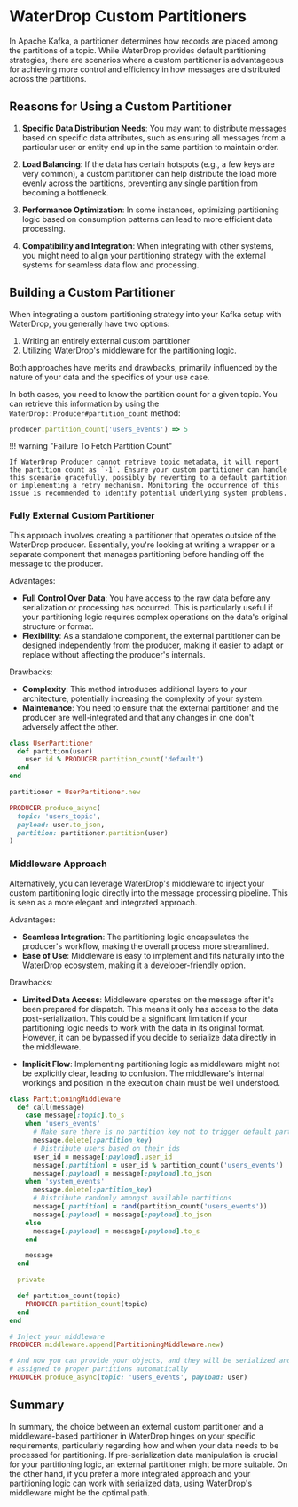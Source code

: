 # WaterDrop Custom Partitioners

In Apache Kafka, a partitioner determines how records are placed among the partitions of a topic. While WaterDrop provides default partitioning strategies, there are scenarios where a custom partitioner is advantageous for achieving more control and efficiency in how messages are distributed across the partitions.

## Reasons for Using a Custom Partitioner

1. **Specific Data Distribution Needs**: You may want to distribute messages based on specific data attributes, such as ensuring all messages from a particular user or entity end up in the same partition to maintain order.

1. **Load Balancing**: If the data has certain hotspots (e.g., a few keys are very common), a custom partitioner can help distribute the load more evenly across the partitions, preventing any single partition from becoming a bottleneck.

1. **Performance Optimization**: In some instances, optimizing partitioning logic based on consumption patterns can lead to more efficient data processing.

1. **Compatibility and Integration**: When integrating with other systems, you might need to align your partitioning strategy with the external systems for seamless data flow and processing.

## Building a Custom Partitioner

When integrating a custom partitioning strategy into your Kafka setup with WaterDrop, you generally have two options:

1. Writing an entirely external custom partitioner
2. Utilizing WaterDrop's middleware for the partitioning logic.

Both approaches have merits and drawbacks, primarily influenced by the nature of your data and the specifics of your use case.

In both cases, you need to know the partition count for a given topic. You can retrieve this information by using the `WaterDrop::Producer#partition_count` method:

```ruby
producer.partition_count('users_events') => 5
```

!!! warning "Failure To Fetch Partition Count"

    If WaterDrop Producer cannot retrieve topic metadata, it will report the partition count as `-1`. Ensure your custom partitioner can handle this scenario gracefully, possibly by reverting to a default partition or implementing a retry mechanism. Monitoring the occurrence of this issue is recommended to identify potential underlying system problems.

### Fully External Custom Partitioner

This approach involves creating a partitioner that operates outside of the WaterDrop producer. Essentially, you're looking at writing a wrapper or a separate component that manages partitioning before handing off the message to the producer.

Advantages:

- **Full Control Over Data**: You have access to the raw data before any serialization or processing has occurred. This is particularly useful if your partitioning logic requires complex operations on the data's original structure or format.
- **Flexibility**: As a standalone component, the external partitioner can be designed independently from the producer, making it easier to adapt or replace without affecting the producer's internals.

Drawbacks:

- **Complexity**: This method introduces additional layers to your architecture, potentially increasing the complexity of your system.
- **Maintenance**: You need to ensure that the external partitioner and the producer are well-integrated and that any changes in one don't adversely affect the other.

```ruby
class UserPartitioner
  def partition(user)
    user.id % PRODUCER.partition_count('default')
  end
end

partitioner = UserPartitioner.new

PRODUCER.produce_async(
  topic: 'users_topic',
  payload: user.to_json,
  partition: partitioner.partition(user)
)
```

### Middleware Approach

Alternatively, you can leverage WaterDrop's middleware to inject your custom partitioning logic directly into the message processing pipeline. This is seen as a more elegant and integrated approach.

Advantages:

- **Seamless Integration**: The partitioning logic encapsulates the producer's workflow, making the overall process more streamlined.
- **Ease of Use**: Middleware is easy to implement and fits naturally into the WaterDrop ecosystem, making it a developer-friendly option.

Drawbacks:

- **Limited Data Access**: Middleware operates on the message after it's been prepared for dispatch. This means it only has access to the data post-serialization. This could be a significant limitation if your partitioning logic needs to work with the data in its original format. However, it can be bypassed if you decide to serialize data directly in the middleware.

- **Implicit Flow**: Implementing partitioning logic as middleware might not be explicitly clear, leading to confusion. The middleware's internal workings and position in the execution chain must be well understood.

```ruby
class PartitioningMiddleware
  def call(message)
    case message[:topic].to_s
    when 'users_events'
      # Make sure there is no partition key not to trigger default partitioner
      message.delete(:partition_key)
      # Distribute users based on their ids
      user_id = message[:payload].user_id
      message[:partition] = user_id % partition_count('users_events')
      message[:payload] = message[:payload].to_json
    when 'system_events'
      message.delete(:partition_key)
      # Distribute randomly amongst available partitions
      message[:partition] = rand(partition_count('users_events'))
      message[:payload] = message[:payload].to_json
    else
      message[:payload] = message[:payload].to_s
    end

    message
  end

  private

  def partition_count(topic)
    PRODUCER.partition_count(topic)
  end
end

# Inject your middleware
PRODUCER.middleware.append(PartitioningMiddleware.new)

# And now you can provide your objects, and they will be serialized and
# assigned to proper partitions automatically
PRODUCER.produce_async(topic: 'users_events', payload: user)
```

## Summary

In summary, the choice between an external custom partitioner and a middleware-based partitioner in WaterDrop hinges on your specific requirements, particularly regarding how and when your data needs to be processed for partitioning. If pre-serialization data manipulation is crucial for your partitioning logic, an external partitioner might be more suitable. On the other hand, if you prefer a more integrated approach and your partitioning logic can work with serialized data, using WaterDrop's middleware might be the optimal path.
